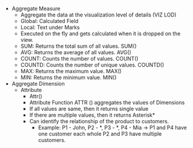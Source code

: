 - Aggregate Measure
  - Aggregate the data at the visualization level of details (VIZ LOD)
  - Global: Calculated Field
  - Local: Text under Marks
  - Executed on the fly and gets calculated when it is dropped on the view.
  - SUM: Returns the total sum of all values. SUM()
  - AVG: Returns the average of all values. AVG()
  - COUNT: Counts the number of values. COUNT()
  - COUNTD: Counts the number of unique values. COUNTD()
  - MAX: Returns the maximum value. MAX()
  - MIN: Returns the minimum value. MIN()
- Aggregate Dimension
  - Attribute
    - Attr()
    - Attribute Function ATTR () aggregates the values of Dimensions
    - If all values are same, then it returns single value
    - If there are multiple values, then it returns Asterisk*
    - Can identify the relationship of the product to customers.
      - Example: P1 - John, P2 - *, P3 - *, P4 - Mia -> P1 and P4 have one customer each whole P2 and P3 have multiple customers.
